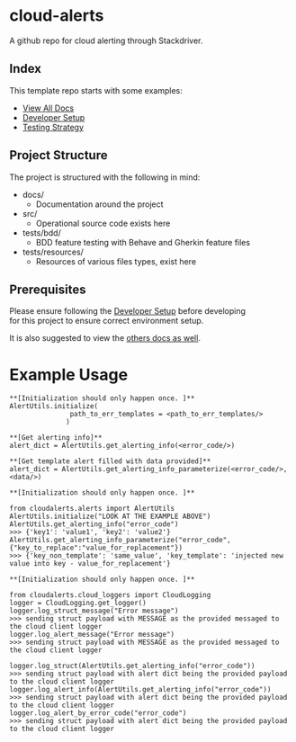 # cloud-alerts

A github repo for cloud alerting through Stackdriver.

## Index

This template repo starts with some examples:
* [View All Docs](./docs/)
* [Developer Setup](./docs/developer_setup.md)
* [Testing Strategy](./docs/testing_strategy.md)

## Project Structure

The project is structured with the following in mind:

- docs/
    - Documentation around the project
- src/
    - Operational source code exists here
- tests/bdd/
    - BDD feature testing with Behave and Gherkin feature files
- tests/resources/
    - Resources of various files types, exist here

## Prerequisites

Please ensure following the [Developer Setup](./docs/developer_setup.md) before developing \
for this project to ensure correct environment setup.

It is also suggested to view the [others docs as well](./docs/).

# Example Usage

```
**[Initialization should only happen once. ]**
AlertUtils.initialize(
               path_to_err_templates = <path_to_err_templates/>
              )

**[Get alerting info]**
alert_dict = AlertUtils.get_alerting_info(<error_code/>)

**[Get template alert filled with data provided]**
alert_dict = AlertUtils.get_alerting_info_parameterize(<error_code/>, <data/>)
```

```
**[Initialization should only happen once. ]**

from cloudalerts.alerts import AlertUtils
AlertUtils.initialize("LOOK AT THE EXAMPLE ABOVE")
AlertUtils.get_alerting_info("error_code")
>>> {'key1': 'value1', 'key2': 'value2'}
AlertUtils.get_alerting_info_parameterize("error_code",{"key_to_replace":"value_for_replacement"})
>>> {'key_non_template': 'same_value', 'key_template': 'injected new value into key - value_for_replacement'}
```

```
**[Initialization should only happen once. ]**

from cloudalerts.cloud_loggers import CloudLogging
logger = CloudLogging.get_logger()
logger.log_struct_message("Error message")
>>> sending struct payload with MESSAGE as the provided messaged to the cloud client logger
logger.log_alert_message("Error message")
>>> sending struct payload with MESSAGE as the provided messaged to the cloud client logger

logger.log_struct(AlertUtils.get_alerting_info("error_code"))
>>> sending struct payload with alert dict being the provided payload to the cloud client logger
logger.log_alert_info(AlertUtils.get_alerting_info("error_code"))
>>> sending struct payload with alert dict being the provided payload to the cloud client logger
logger.log_alert_by_error_code("error_code")
>>> sending struct payload with alert dict being the provided payload to the cloud client logger
```
